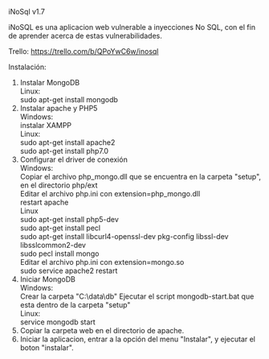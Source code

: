 iNoSql v1.7

iNoSQL es una aplicacion web vulnerable a inyecciones No SQL, con el fin de aprender acerca de estas vulnerabilidades.<br />

Trello: https://trello.com/b/QPoYwC6w/inosql

Instalación: <br />

1. Instalar MongoDB<br />
	Linux:<br />
		sudo apt-get install mongodb<br />
2. Instalar apache y PHP5<br />
    Windows:<br />
        instalar XAMPP<br />
    Linux:<br />
        sudo apt-get install apache2<br />
        sudo apt-get install php7.0<br />
3. Configurar el driver de conexión<br />
    Windows:<br />
        Copiar el archivo php_mongo.dll que se encuentra en la carpeta "setup", en el directorio php/ext<br />
        Editar el archivo php.ini con extension=php_mongo.dll<br />
        restart apache<br />
    Linux<br />
        sudo apt-get install php5-dev<br />
        sudo apt-get install pecl<br />
        sudo apt-get install libcurl4-openssl-dev pkg-config libssl-dev libsslcommon2-dev<br />
        sudo pecl install mongo<br />
        Editar el archivo php.ini con extension=mongo.so<br />
        sudo service apache2 restart<br />
4. Iniciar MongoDB<br />
    Windows:<br />
		Crear la carpeta "C:\data\db"
        Ejecutar el script mongodb-start.bat que esta dentro de la carpeta "setup"<br />
    Linux:<br />
        service mongodb start<br />
5. Copiar la carpeta web en el directorio de apache.<br />
6. Iniciar la aplicacion, entrar a la opción del menu "Instalar", y ejecutar el boton "instalar".<br />